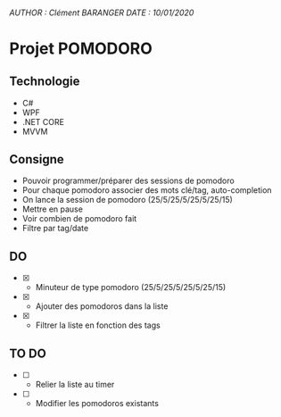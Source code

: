 ###### AUTHOR : Clément BARANGER	DATE : 10/01/2020

# Projet POMODORO 

## Technologie

* C#
* WPF
* .NET CORE
* MVVM

## Consigne

* Pouvoir programmer/préparer des sessions de pomodoro 
* Pour chaque pomodoro associer des mots clé/tag, auto-completion
* On lance la session de pomodoro (25/5/25/5/25/5/25/15) 
* Mettre en pause 
* Voir combien de pomodoro fait 
* Filtre par tag/date

## DO

* [X] - Minuteur de type pomodoro (25/5/25/5/25/5/25/15)
* [X] - Ajouter des pomodoros dans la liste
* [X] - Filtrer la liste en fonction des tags

## TO DO

* [ ] - Relier la liste au timer
* [ ] - Modifier les pomodoros existants